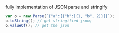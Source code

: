 fully implementation of JSON parse and stringify

```javascript
var o = new Parse(`{"a":[{"b":[{}, "b", 2]}]}`);
o.toString(); // get stringified json;
o.valueOf(); // get the json
```

